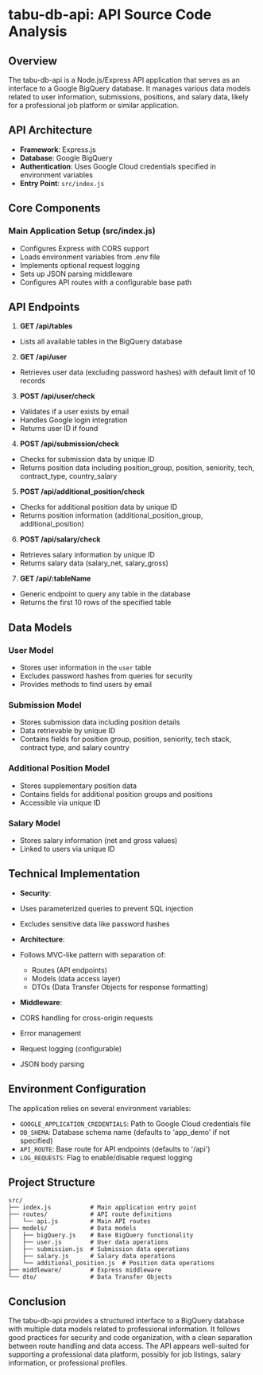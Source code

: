 # tabu-db-api: API Source Code Analysis

## Overview

The tabu-db-api is a Node.js/Express API application that serves as an interface to a Google BigQuery database. It manages various data models related to user information, submissions, positions, and salary data, likely for a professional job platform or similar application.

## API Architecture

- **Framework**: Express.js
- **Database**: Google BigQuery
- **Authentication**: Uses Google Cloud credentials specified in environment variables
- **Entry Point**: `src/index.js`

## Core Components

### Main Application Setup (src/index.js)
- Configures Express with CORS support
- Loads environment variables from .env file
- Implements optional request logging
- Sets up JSON parsing middleware
- Configures API routes with a configurable base path

## API Endpoints

1. **GET /api/tables**
- Lists all available tables in the BigQuery database

2. **GET /api/user**
- Retrieves user data (excluding password hashes) with default limit of 10 records

3. **POST /api/user/check**
- Validates if a user exists by email
- Handles Google login integration
- Returns user ID if found

4. **POST /api/submission/check**
- Checks for submission data by unique ID
- Returns position data including position_group, position, seniority, tech, contract_type, country_salary

5. **POST /api/additional_position/check**
- Checks for additional position data by unique ID
- Returns position information (additional_position_group, additional_position)

6. **POST /api/salary/check**
- Retrieves salary information by unique ID
- Returns salary data (salary_net, salary_gross)

7. **GET /api/:tableName**
- Generic endpoint to query any table in the database
- Returns the first 10 rows of the specified table

## Data Models

### User Model
- Stores user information in the `user` table
- Excludes password hashes from queries for security
- Provides methods to find users by email

### Submission Model
- Stores submission data including position details
- Data retrievable by unique ID
- Contains fields for position group, position, seniority, tech stack, contract type, and salary country

### Additional Position Model
- Stores supplementary position data
- Contains fields for additional position groups and positions
- Accessible via unique ID

### Salary Model
- Stores salary information (net and gross values)
- Linked to users via unique ID

## Technical Implementation

- **Security**:
- Uses parameterized queries to prevent SQL injection
- Excludes sensitive data like password hashes

- **Architecture**:
- Follows MVC-like pattern with separation of:
    - Routes (API endpoints)
    - Models (data access layer)
    - DTOs (Data Transfer Objects for response formatting)

- **Middleware**:
- CORS handling for cross-origin requests
- Error management
- Request logging (configurable)
- JSON body parsing

## Environment Configuration

The application relies on several environment variables:
- `GOOGLE_APPLICATION_CREDENTIALS`: Path to Google Cloud credentials file
- `DB_SHEMA`: Database schema name (defaults to 'app_demo' if not specified)
- `API_ROUTE`: Base route for API endpoints (defaults to '/api')
- `LOG_REQUESTS`: Flag to enable/disable request logging

## Project Structure

```
src/
├── index.js           # Main application entry point
├── routes/            # API route definitions
│   └── api.js         # Main API routes
├── models/            # Data models
│   ├── bigQuery.js    # Base BigQuery functionality
│   ├── user.js        # User data operations
│   ├── submission.js  # Submission data operations
│   ├── salary.js      # Salary data operations
│   └── additional_position.js  # Position data operations
├── middleware/        # Express middleware
└── dto/               # Data Transfer Objects
```

## Conclusion

The tabu-db-api provides a structured interface to a BigQuery database with multiple data models related to professional information. It follows good practices for security and code organization, with a clean separation between route handling and data access. The API appears well-suited for supporting a professional data platform, possibly for job listings, salary information, or professional profiles.

